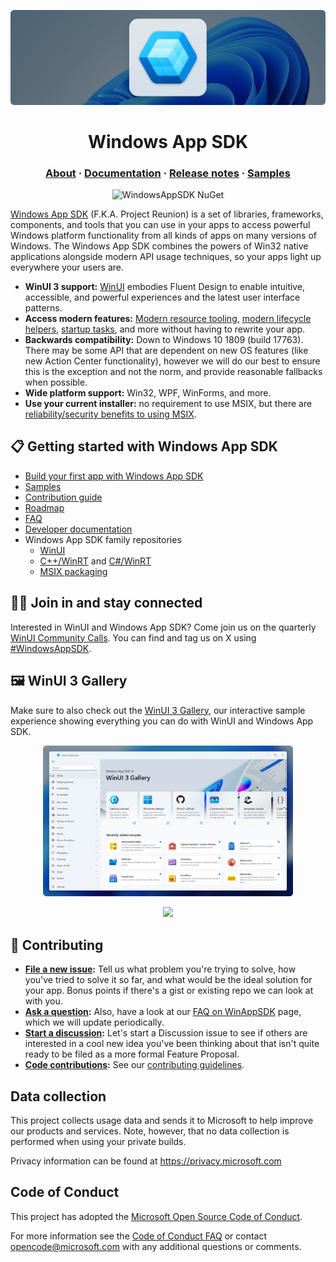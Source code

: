 <p align="center">
  <a href="https://aka.ms/winappsdk">
    <img src="./docs/images/header.png" alt="Windows App SDK Banner" />
  </a>
</p>

<h1 align="center">Windows App SDK</h1>

<h3 align="center">
  <a href="https://learn.microsoft.com/windows/apps/windows-app-sdk">About</a>
  <span> · </span>
  <a href="https://learn.microsoft.com/windows/apps/desktop">Documentation</a>
  <span> · </span>
  <a href="https://learn.microsoft.com/windows/apps/windows-app-sdk/release-channels">Release notes</a>
  <span> · </span>
  <a href="https://github.com/microsoft/WindowsAppSDK-Samples">Samples</a>
</h3>

<p align="center">
  <a style="text-decoration:none" href="https://www.nuget.org/packages/Microsoft.WindowsAppSDK">
    <img src="https://img.shields.io/nuget/v/Microsoft.WindowsAppSDK" alt="WindowsAppSDK NuGet" /></a>
</p>

[Windows App SDK](https://aka.ms/winappsdk) (F.K.A. Project Reunion) is a set of libraries, frameworks, components, and tools that you can use in your apps to access powerful Windows platform functionality from all kinds of apps on many versions of Windows. The Windows App SDK combines the powers of Win32 native applications alongside modern API usage techniques, so your apps light up everywhere your users are.

- **WinUI 3 support:** [WinUI](https://aka.ms/winui) embodies Fluent Design to enable intuitive, accessible, and powerful experiences and the latest user interface patterns.
- **Access modern features:** [Modern resource tooling](https://github.com/microsoft/WindowsAppSDK/issues/11), [modern lifecycle helpers](https://github.com/microsoft/WindowsAppSDK/issues/9), [startup tasks](https://github.com/microsoft/WindowsAppSDK/issues/10), and more without having to rewrite your app.
- **Backwards compatibility:** Down to Windows 10 1809 (build 17763). There may be some API that are dependent on new OS features
(like new Action Center functionality), however we will do our best to ensure this is the exception and not the norm, and provide reasonable fallbacks when possible.
- **Wide platform support:** Win32, WPF, WinForms, and more.
- **Use your current installer:** no requirement to use MSIX, but there are [reliability/security benefits to using MSIX](https://docs.microsoft.com/windows/msix/overview#key-features).

## 📋 Getting started with Windows App SDK

* [Build your first app with Windows App SDK](https://learn.microsoft.com/windows/apps/winui/winui3/create-your-first-winui3-app)
* [Samples](https://github.com/microsoft/WindowsAppSDK-Samples)
* [Contribution guide](docs/contributor-guide.md)
* [Roadmap](./docs/roadmap.md)
* [FAQ](docs/faq.md)
* [Developer documentation](https://aka.ms/windowsappsdkdocs)
* Windows App SDK family repositories
  * [WinUI](https://github.com/microsoft/microsoft-ui-xaml)
  * [C++/WinRT](https://github.com/microsoft/CppWinRT) and [C#/WinRT](https://github.com/microsoft/CsWinRT)
  * [MSIX packaging](https://github.com/microsoft/msix-packaging)

## 👨‍💻 Join in and stay connected

Interested in WinUI and Windows App SDK? Come join us on the quarterly [WinUI Community Calls](https://www.youtube.com/playlist?list=PLI_J2v67C23ZqsolUDaHoFkF1GKvGrttB).
You can find and tag us on X using [#WindowsAppSDK](https://twitter.com/search?q=%23WindowsAppSDK).

## 🖼️ WinUI 3 Gallery

Make sure to also check out the [WinUI 3 Gallery](https://aka.ms/winui-gallery), our interactive sample experience showing everything you can do with WinUI and Windows App SDK.

<p align="center"><img src="./docs/images/winui-gallery.png" alt="WinUI 3 Gallery" width="400"/></p>

<p align="center">
  <a style="text-decoration:none" href="https://apps.microsoft.com/detail/9NGHP3DX8HDX?launch=true&mode=full">
    <picture>
      <source media="(prefers-color-scheme: light)" srcset="https://get.microsoft.com/images/en-us%20dark.svg" width="200" />
      <img src="https://get.microsoft.com/images/en-us%20light.svg" width="200" />
  </picture></a>
</p>

## 📢 Contributing

- **[File a new issue](https://github.com/microsoft/WindowsAppSDK/issues/new/choose):** Tell us what problem you're trying to solve, how you've tried to solve it so far, and what would be the ideal solution for your app. Bonus points if there's a gist or existing repo we can look at with you.
- **[Ask a question](https://github.com/microsoft/WindowsAppSDK/discussions/categories/q-a):** Also, have a look at our [FAQ on WinAppSDK](docs/faq.md) page, which we will update periodically.
- **[Start a discussion](https://github.com/microsoft/WindowsAppSDK/discussions):** Let's start a Discussion issue to see if others are interested in a cool new idea you've been thinking about that isn't quite ready to be filed as a more formal Feature Proposal.
- **[Code contributions](docs/contributor-guide.md):** See our [contributing guidelines](docs/contributor-guide.md).

## Data collection

This project collects usage data and sends it to Microsoft to help improve our products and services. Note, however, that no data collection is performed when using your private builds.

Privacy information can be found at https://privacy.microsoft.com

## Code of Conduct

This project has adopted the [Microsoft Open Source Code of Conduct](https://opensource.microsoft.com/codeofconduct).

For more information see the [Code of Conduct FAQ](https://opensource.microsoft.com/codeofconduct/faq) or
contact [opencode@microsoft.com](mailto:opencode@microsoft.com) with any additional questions or comments.
